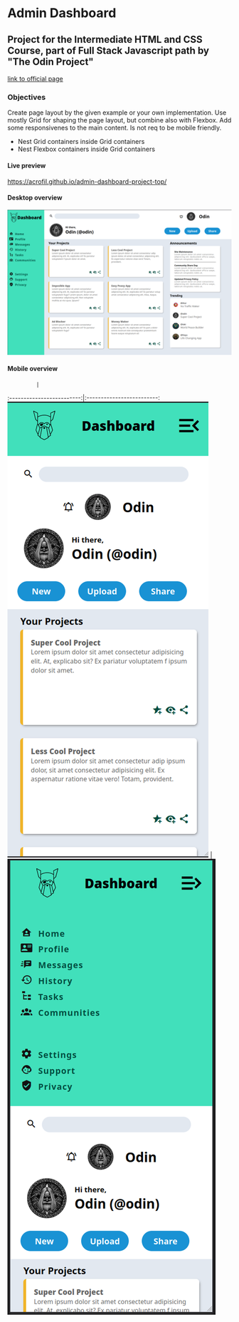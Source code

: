 # Admin Dashboard
## Project for the Intermediate HTML and CSS Course, part of Full Stack Javascript path by "The Odin Project"
[link to official page](https://www.theodinproject.com/lessons/node-path-intermediate-html-and-css-admin-dashboard)

### Objectives
Create page layout by the given example or your own implementation. Use mostly Grid for shaping the page layout, but combine also with Flexbox.
Add some responsivenes to the main content. Is not req to be mobile friendly.
- Nest Grid containers inside Grid containers
- Nest Flexbox containers inside Grid containers

#### Live preview
https://acrofil.github.io/admin-dashboard-project-top/

#### Desktop overview
![Admin Dashboard Page](https://github.com/Acrofil/admin-dashboard-project-top/blob/main/admin-dashboard-overview.png)

#### Mobile overview
             |  
:-------------------------:|:-------------------------:
![](https://github.com/Acrofil/admin-dashboard-project-top/blob/main/mobile1.png)  |  ![](https://github.com/Acrofil/admin-dashboard-project-top/blob/main/mobile2.png)
